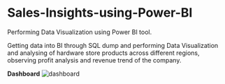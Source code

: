# Sales-Insights-using-Power-BI

Performing Data Visualization using Power BI tool.

Getting data into BI through SQL dump and performing Data Visualization and analysing of hardware store products across different regions, observing profit analysis and revenue trend of the company.

**Dashboard**
![dashboard](https://user-images.githubusercontent.com/106775145/201049591-38ca738b-6cba-4023-8d2f-aeceeabd3c8d.jpg)
